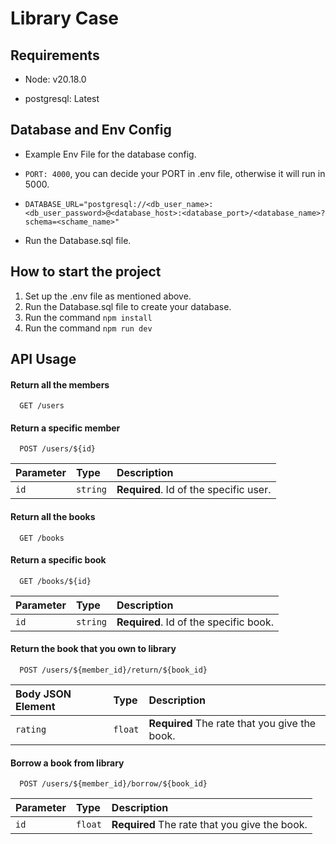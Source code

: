 # Library Case

## Requirements

- Node: v20.18.0

- postgresql: Latest

## Database and Env Config

- Example Env File for the database config.

- `PORT: 4000`, you can decide your PORT in .env file, otherwise it will run in 5000.

- `DATABASE_URL="postgresql://<db_user_name>:<db_user_password>@<database_host>:<database_port>/<database_name>?schema=<schame_name>"`

- Run the Database.sql file.

## How to start the project

1. Set up the .env file as mentioned above.
2. Run the Database.sql file to create your database.
3. Run the command `npm install`
4. Run the command `npm run dev`

## API Usage

#### Return all the members

```http
  GET /users
```

#### Return a specific member

```http
  POST /users/${id}
```

| Parameter | Type     | Description                            |
| :-------- | :------- | :------------------------------------- |
| `id`      | `string` | **Required**. Id of the specific user. |

#### Return all the books

```http
  GET /books
```

#### Return a specific book

```http
  GET /books/${id}
```

| Parameter | Type     | Description                            |
| :-------- | :------- | :------------------------------------- |
| `id`      | `string` | **Required**. Id of the specific book. |

#### Return the book that you own to library

```http
  POST /users/${member_id}/return/${book_id}
```

| Body JSON Element | Type    | Description                                   |
| :---------------- | :------ | :-------------------------------------------- |
| `rating`          | `float` | **Required** The rate that you give the book. |

#### Borrow a book from library

```http
  POST /users/${member_id}/borrow/${book_id}
```

| Parameter | Type    | Description                                   |
| :-------- | :------ | :-------------------------------------------- |
| `id`      | `float` | **Required** The rate that you give the book. |
